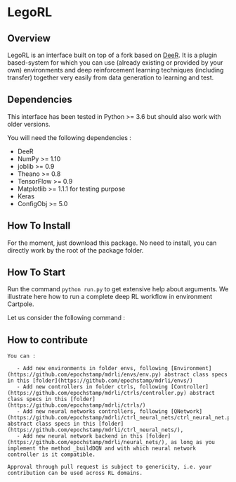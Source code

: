 # LegoRL
## Overview

LegoRL is an interface built on top of a fork based on [DeeR](https://github.com/VinF/deer/). It is a plugin based-system for which you can use (already existing or provided by your own) environments and deep reinforcement learning techniques (including transfer) together very easily from data generation to learning and test.

## Dependencies

This interface has been tested in Python >= 3.6 but should also work with older versions.

You will need the following dependencies : 
 - DeeR
 - NumPy >= 1.10
 - joblib >= 0.9
 - Theano >= 0.8
 - TensorFlow >= 0.9
 - Matplotlib >= 1.1.1 for testing purpose
 - Keras
 - ConfigObj >= 5.0
 
 ## How To Install
 
 For the moment, just download this package. No need to install, you can directly work by the root of the package folder.
 
 ## How To Start
 
 Run the command `python run.py` to get extensive help about arguments. We illustrate here how to run a complete deep RL workflow in environment Cartpole.

 Let us consider the following command : 

  
     
     
## How to contribute

    You can : 
 
       - Add new environments in folder envs, following [Environment](https://github.com/epochstamp/mdrli/envs/env.py) abstract class specs in this [folder](https://github.com/epochstamp/mdrli/envs/)
       - Add new controllers in folder ctrls, following [Controller](https://github.com/epochstamp/mdrli/ctrls/controller.py) abstract class specs in this [folder](https://github.com/epochstamp/mdrli/ctrls/)
       - Add new neural networks controllers, following [QNetwork](https://github.com/epochstamp/mdrli/ctrl_neural_nets/ctrl_neural_net.py) abstract class specs in this [folder](https://github.com/epochstamp/mdrli/ctrl_neural_nets/),
       - Add new neural network backend in this [folder](https://github.com/epochstamp/mdrli/neural_nets/), as long as you implement the method _buildDQN and with which neural network controller is it compatible.
    
    Approval through pull request is subject to genericity, i.e. your contribution can be used across RL domains.
